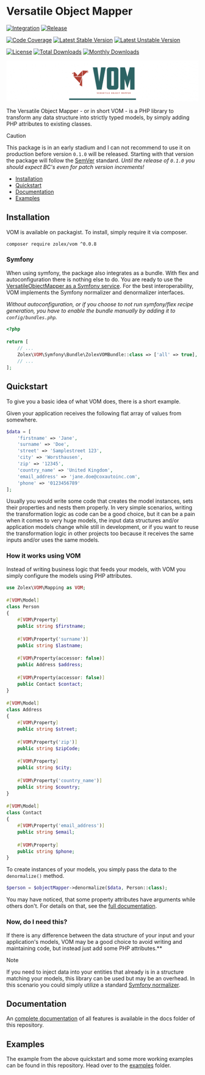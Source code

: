 # Versatile Object Mapper

[![Integration](https://github.com/zolex/vom/workflows/Integration/badge.svg)](https://github.com/zolex/vom/actions)
[![Release](https://github.com/zolex/vom/workflows/Release/badge.svg)](https://github.com/zolex/vom/actions)

[![Code Coverage](https://codecov.io/gh/zolex/vom/graph/badge.svg?token=RI2NX4S89I)](https://codecov.io/gh/zolex/vom)
[![Latest Stable Version](http://poser.pugx.org/zolex/vom/v)](https://packagist.org/packages/zolex/vom)
[![Latest Unstable Version](http://poser.pugx.org/zolex/vom/v/unstable)](https://packagist.org/packages/zolex/vom)

<!--[![Required PHP Version](http://poser.pugx.org/zolex/vom/require/php)](https://packagist.org/packages/zolex/vom)-->
[![License](http://poser.pugx.org/zolex/vom/license)](https://packagist.org/packages/zolex/vom)
[![Total Downloads](http://poser.pugx.org/zolex/vom/downloads?update=2)](https://packagist.org/packages/zolex/vom)
[![Monthly Downloads](http://poser.pugx.org/zolex/vom/d/monthly?update=2)](https://packagist.org/packages/zolex/vom)

![VOM](docs%2Flogo.png)

The Versatile Object Mapper - or in short VOM - is a PHP library to transform any data structure into strictly typed models, by simply adding PHP attributes to existing classes.

> [!CAUTION]
> This package is in an early stadium and I can not recommend to use it on production before version `0.1.0` will be released. Starting with that version the package will follow the [SemVer](https://semver.org/) standard. _Until the release of `0.1.0` you should expect BC's even for patch version increments!_

- [Installation](#installation)
- [Quickstart](#quickstart)
- [Documentation](./docs/README.md)
- [Examples](./examples)

## Installation

VOM is available on packagist. To install, simply require it via composer. 

```bash
composer require zolex/vom ^0.0.8
```

### Symfony

When using symfony, the package also integrates as a bundle. With flex and autoconfiguration there is nothing else to do. You are ready to use the [VersatileObjectMapper as a Symfony service](./examples/symfony-framework). For the best interoperability, VOM implements the Symfony normalizer and denormalizer interfaces.

_Without autoconfiguration, or if you choose to not run symfony/flex recipe generation, you have to enable the bundle manually by adding it to `config/bundles.php`._

```php
<?php

return [
    // ...
    Zolex\VOM\Symfony\Bundle\ZolexVOMBundle::class => ['all' => true],
    // ...
];
```

## Quickstart

To give you a basic idea of what VOM does, there is a short example.

Given your application receives the following flat array of values from somewhere.

```php
$data = [
    'firstname' => 'Jane',
    'surname' => 'Doe',
    'street' => 'Samplestreet 123',
    'city' => 'Worsthausen',
    'zip' => '12345',
    'country_name' => 'United Kingdom',
    'email_address' => 'jane.doe@coxautoinc.com',
    'phone' => '0123456789'
];
```

Usually you would write some code that creates the model instances, sets their properties and nests them properly.
In very simple scenarios, writing the transformation logic as code can be a good choice, but it can be a pain when it comes to very huge models, the input data structures
and/or application models change while still in development, or if you want to reuse the transformation logic in other projects too because it receives the same inputs and/or uses the same models.

### How it works using VOM

Instead of writing business logic that feeds your models, with VOM you simply configure the models using PHP attributes.

```php
use Zolex\VOM\Mapping as VOM;

#[VOM\Model]
class Person
{
    #[VOM\Property]
    public string $firstname;
    
    #[VOM\Property('surname')]
    public string $lastname;
    
    #[VOM\Property(accessor: false)]
    public Address $address;
    
    #[VOM\Property(accessor: false)]
    public Contact $contact;
}

#[VOM\Model]
class Address
{
    #[VOM\Property]
    public string $street;
    
    #[VOM\Property('zip')]
    public string $zipCode;
    
    #[VOM\Property]
    public string $city;
    
    #[VOM\Property('country_name')]
    public string $country; 
}

#[VOM\Model]
class Contact
{
    #[VOM\Property('email_address')]
    public string $email;
    
    #[VOM\Property]
    public string $phone;
}
```

To create instances of your models, you simply pass the data to the `denormalize()` method.

```php
$person = $objectMapper->denormalize($data, Person::class);
``` 

You may have noticed, that some property attributes have arguments while others don't. For details on that, see the [full documentation](./docs/README.md).

### Now, do I need this?

If there is any difference between the data structure of your input and your application's models, VOM may be a good choice to avoid writing and maintaining code, but instead just add some PHP attributes.**

> [!NOTE]
> If you need to inject data into your entities that already is in a structure matching your models, this library can be used but may be an overhead. In this scenario you could simply utilize a standard [Symfony normalizer](https://symfony.com/doc/current/components/serializer.html#normalizers).


## Documentation

An [complete documentation](./docs) of all features is available in the docs folder of this repository.

## Examples

The example from the above quickstart and some more working examples can be found in this repository. Head over to the [examples](./examples) folder.
